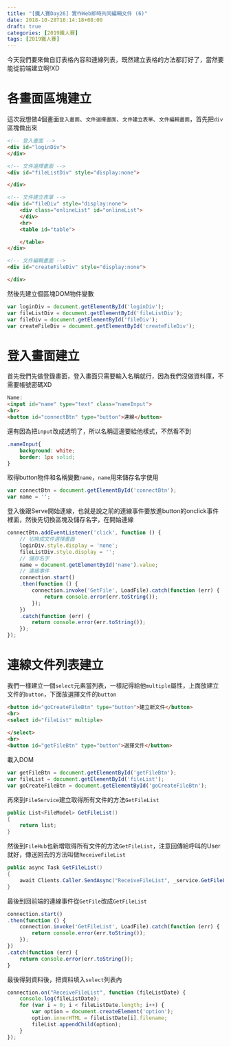 ```yaml
---
title: "[鐵人賽Day26] 實作Web即時共同編輯文件 (6)"
date: 2018-10-28T16:14:18+08:00
draft: true
categories: [2019鐵人賽]
tags: [2019鐵人賽]
---
```

今天我們要來做自訂表格內容和連線列表，既然建立表格的方法都訂好了，當然要能從前端建立啊!XD

# 各畫面區塊建立
這次我想做4個畫面`登入畫面`、`文件選擇畫面`、`文件建立表單`、`文件編輯畫面`，首先把`div`區塊做出來
``` html
<!-- 登入畫面 -->
<div id="loginDiv">
</div>

<!-- 文件選擇畫面 -->
<div id="fileListDiv" style="display:none">

</div>

<!-- 文件建立表單 -->
<div id="fileDiv" style="display:none">
    <div class="onlineList" id="onlineList">
    </div>
    <hr>
    <table id="table">

    </table>
</div>

<!-- 文件編輯畫面 -->
<div id="createFileDiv" style="display:none">

</div>
```
然後先建立個區塊DOM物件變數
``` js
var loginDiv = document.getElementById('loginDiv');
var fileListDiv = document.getElementById('fileListDiv');
var fileDiv = document.getElementById('fileDiv');
var createFileDiv = document.getElementById('createFileDiv');
```

# 登入畫面建立
首先我們先做登錄畫面，登入畫面只需要輸入名稱就行，因為我們沒做資料庫，不需要帳號密碼XD
``` html
Name:
<input id="name" type="text" class="nameInput">
<br>
<button id="connectBtn" type="button">連線</button>
```
還有因為把`input`改成透明了，所以名稱這邊要給他樣式，不然看不到
``` css
.nameInput{
    background: white;
    border: 1px solid;
}
```
取得button物件和名稱變數`name`，`name`用來儲存名字使用
``` js
var connectBtn = document.getElementById('connectBtn');
var name = '';
```
登入後跟Serve開始連線，也就是說之前的連線事件要放進button的onclick事件裡面，然後先切換區塊及儲存名字，在開始連線
``` js
connectBtn.addEventListener('click', function () {
    // 切換成文件選擇畫面
    loginDiv.style.display = 'none';
    fileListDiv.style.display = '';
    // 儲存名字
    name = document.getElementById('name').value;
    // 連接事件
    connection.start()
    .then(function () {
        connection.invoke('GetFile', LoadFile).catch(function (err) {
            return console.error(err.toString());
        });
    })
    .catch(function (err) {
        return console.error(err.toString());
    });
});
```

# 連線文件列表建立
我們一樣建立一個`select`元素當列表，一樣記得給他`multiple`屬性，上面放建立文件的`button`，下面放選擇文件的`button`
``` html
<button id="goCreateFileBtn" type="button">建立新文件</button>
<br>
<select id="fileList" multiple>
    
</select>
<br>
<button id="getFileBtn" type="button">選擇文件</button>
```
載入DOM
``` js
var getFileBtn = document.getElementById('getFileBtn');
var fileList = document.getElementById('fileList');
var goCreateFileBtn = document.getElementById('goCreateFileBtn');
```
再來到`FileService`建立取得所有文件的方法`GetFileList`
``` cs
public List<FileModel> GetFileList()
{
    return list;
}
```
然後到`FileHub`也新增取得所有文件的方法`GetFileList`，注意回傳給呼叫的User就好，傳送回去的方法叫做`ReceiveFileList`
``` cs
public async Task GetFileList()
{            
    await Clients.Caller.SendAsync("ReceiveFileList", _service.GetFileList());
}
```
最後到回前端的連線事件從`GetFile`改成`GetFileList`
``` js
connection.start()
.then(function () {
    connection.invoke('GetFileList', LoadFile).catch(function (err) {
        return console.error(err.toString());
    });
})
.catch(function (err) {
    return console.error(err.toString());
}
```
最後得到資料後，把資料填入`select`列表內
``` js
connection.on("ReceiveFileList", function (fileListDate) {
    console.log(fileListDate);
    for (var i = 0; i < fileListDate.length; i++) {
        var option = document.createElement('option');
        option.innerHTML = fileListDate[i].filename;
        fileList.appendChild(option);
    }
});
```
